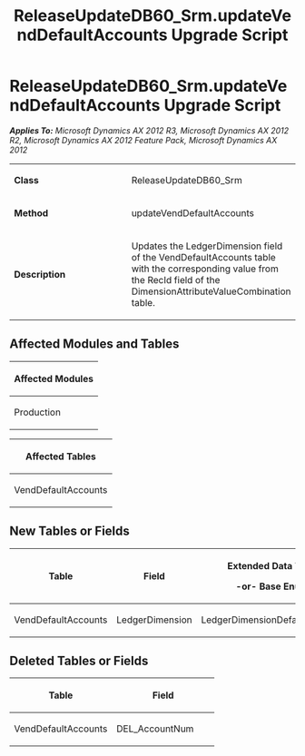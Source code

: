 ﻿---
title: ReleaseUpdateDB60_Srm.updateVendDefaultAccounts Upgrade Script
TOCTitle: ReleaseUpdateDB60_Srm.updateVendDefaultAccounts Upgrade Script
ms:assetid: 53944100-e849-1d14-4fc2-ceb61d28b050
ms:mtpsurl: https://msdn.microsoft.com/en-us/library/JJ736108(v=AX.60)
ms:contentKeyID: 49708285
ms.date: 05/18/2015
mtps_version: v=AX.60
---

# ReleaseUpdateDB60\_Srm.updateVendDefaultAccounts Upgrade Script 


_**Applies To:** Microsoft Dynamics AX 2012 R3, Microsoft Dynamics AX 2012 R2, Microsoft Dynamics AX 2012 Feature Pack, Microsoft Dynamics AX 2012_

<table>
<colgroup>
<col style="width: 50%" />
<col style="width: 50%" />
</colgroup>
<tbody>
<tr class="odd">
<td><p><strong>Class</strong></p></td>
<td><p>ReleaseUpdateDB60_Srm</p></td>
</tr>
<tr class="even">
<td><p><strong>Method</strong></p></td>
<td><p>updateVendDefaultAccounts</p></td>
</tr>
<tr class="odd">
<td><p><strong>Description</strong></p></td>
<td><p>Updates the LedgerDimension field of the VendDefaultAccounts table with the corresponding value from the RecId field of the DimensionAttributeValueCombination table.</p></td>
</tr>
</tbody>
</table>


## Affected Modules and Tables

<table>
<colgroup>
<col style="width: 100%" />
</colgroup>
<thead>
<tr class="header">
<th><p>Affected Modules</p></th>
</tr>
</thead>
<tbody>
<tr class="odd">
<td><p>Production</p></td>
</tr>
</tbody>
</table>


<table>
<colgroup>
<col style="width: 100%" />
</colgroup>
<thead>
<tr class="header">
<th><p>Affected Tables</p></th>
</tr>
</thead>
<tbody>
<tr class="odd">
<td><p>VendDefaultAccounts</p></td>
</tr>
</tbody>
</table>


## New Tables or Fields

<table>
<colgroup>
<col style="width: 33%" />
<col style="width: 33%" />
<col style="width: 33%" />
</colgroup>
<thead>
<tr class="header">
<th><p>Table</p></th>
<th><p>Field</p></th>
<th><p>Extended Data Type</p>
<p>-or- Base Enum</p></th>
</tr>
</thead>
<tbody>
<tr class="odd">
<td><p>VendDefaultAccounts</p></td>
<td><p>LedgerDimension</p></td>
<td><p>LedgerDimensionDefaultAccount</p></td>
</tr>
</tbody>
</table>


## Deleted Tables or Fields

<table>
<colgroup>
<col style="width: 50%" />
<col style="width: 50%" />
</colgroup>
<thead>
<tr class="header">
<th><p>Table</p></th>
<th><p>Field</p></th>
</tr>
</thead>
<tbody>
<tr class="odd">
<td><p>VendDefaultAccounts</p></td>
<td><p>DEL_AccountNum</p></td>
</tr>
</tbody>
</table>

  


